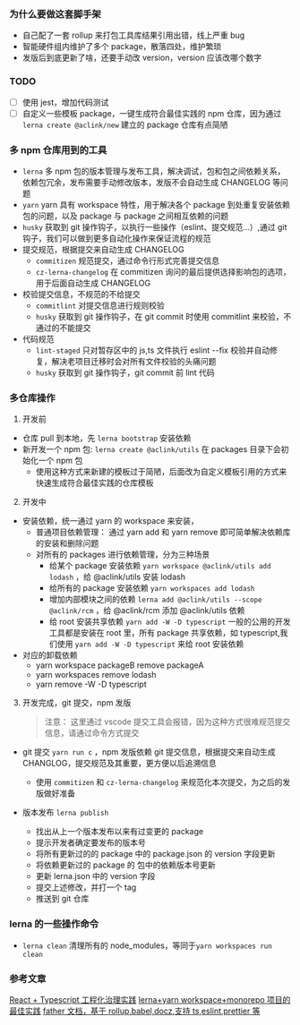 ### 为什么要做这套脚手架

-   自己配了一套 rollup 来打包工具库结果引用出错，线上严重 bug
-   智能硬件组内维护了多个 package，散落四处，维护繁琐
-   发版后到底更新了啥，还要手动改 version，version 应该改哪个数字

### TODO

-   [ ] 使用 jest，增加代码测试
-   [ ] 自定义一些模板 package，一键生成符合最佳实践的 npm 仓库，因为通过`lerna create @aclink/new` 建立的 package 仓库有点简陋

### 多 npm 仓库用到的工具

-   `lerna` 多 npm 包的版本管理与发布工具，解决调试，包和包之间依赖关系，依赖包冗余，发布需要手动修改版本，发版不会自动生成 CHANGELOG 等问题
-   `yarn` yarn 具有 workspace 特性，用于解决各个 package 到处重复安装依赖包的问题，以及 package 与 package 之间相互依赖的问题
-   `husky` 获取到 git 操作钩子，以执行一些操作（eslint、提交规范...）,通过 git 钩子，我们可以做到更多自动化操作来保证流程的规范
-   提交规范，根据提交来自动生成 CHANGELOG
    -   `commitizen` 规范提交，通过命令行形式完善提交信息
    -   `cz-lerna-changelog` 在 commitizen 询问的最后提供选择影响包的选项，用于后面自动生成 CHANGELOG
-   校验提交信息，不规范的不给提交
    -   `commitlint` 对提交信息进行规则校验
    -   `husky` 获取到 git 操作钩子，在 git commit 时使用 commitlint 来校验，不通过的不能提交
-   代码规范
    -   `lint-staged` 只对暂存区中的 js,ts 文件执行 eslint --fix 校验并自动修复，解决老项目迁移时会对所有文件校验的头痛问题
    -   `husky` 获取到 git 操作钩子，git commit 前 lint 代码

### 多仓库操作

1. 开发前

-   仓库 pull 到本地，先 `lerna bootstrap` 安装依赖
-   新开发一个 npm 包: `lerna create @aclink/utils` 在 packages 目录下会初始化一个 npm 包
    -   使用这种方式来新建的模板过于简陋，后面改为自定义模板引用的方式来快速生成符合最佳实践的仓库模板

2. 开发中

-   安装依赖，统一通过 yarn 的 workspace 来安装，
    -   普通项目依赖管理： 通过 yarn add 和 yarn remove 即可简单解决依赖库的安装和删除问题
    -   对所有的 packages 进行依赖管理，分为三种场景
        -   给某个 package 安装依赖 `yarn workspace @aclink/utils add lodash` ，给 @aclink/utils 安装 lodash
        -   给所有的 package 安装依赖 `yarn workspaces add lodash`
        -   增加内部模块之间的依赖 `lerna add @aclink/utils --scope @aclink/rcm` ，给 @aclink/rcm 添加 @aclink/utils 依赖
        -   给 root 安装共享依赖 `yarn add -W -D typescript` 一般的公用的开发工具都是安装在 root 里，所有 package 共享依赖，如 typescript,我们使用 `yarn add -W -D typescript` 来给 root 安装依赖
-   对应的卸载依赖
    -   yarn workspace packageB remove packageA
    -   yarn workspaces remove lodash
    -   yarn remove -W -D typescript

3. 开发完成，git 提交，npm 发版
    > 注意： 这里通过 vscode 提交工具会报错，因为这种方式很难规范提交信息，请通过命令方式提交

-   git 提交 `yarn run c` ，npm 发版依赖 git 提交信息，根据提交来自动生成 CHANGLOG，提交规范及其重要，更方便以后追溯信息

    -   使用 `commitizen` 和 `cz-lerna-changelog` 来规范化本次提交，为之后的发版做好准备

-   版本发布 `lerna publish`

    -   找出从上一个版本发布以来有过变更的 package
    -   提示开发者确定要发布的版本号
    -   将所有更新过的的 package 中的 package.json 的 version 字段更新
    -   将依赖更新过的 package 的 包中的依赖版本号更新
    -   更新 lerna.json 中的 version 字段
    -   提交上述修改，并打一个 tag
    -   推送到 git 仓库

### lerna 的一些操作命令

-   `lerna clean` 清理所有的 node_modules，等同于`yarn workspaces run clean`

### 参考文章

[React + Typescript 工程化治理实践](https://juejin.im/post/5dccc9b8e51d4510840165e2#heading-16)
[lerna+yarn workspace+monorepo 项目的最佳实践](https://juejin.im/post/5d583231e51d45620541039e#heading-9)
[father 文档，基于 rollup,babel,docz,支持 ts,eslint,prettier 等](https://github.com/umijs/father/tree/2.x)
